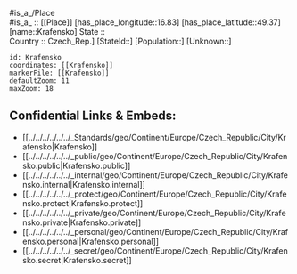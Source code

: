 ﻿---
location: [49.37,16.83] 
mapzoom: [7,12] 
mapmarker: city 
type: City
tags:
- geo/City


SpocWebEntityId: 31607
isDeleted: false
confidential: public

---
#is_a_/Place  
#is_a_ :: [[Place]] 
[has_place_longitude::16.83] 
[has_place_latitude::49.37] 
[name::Krafensko] 
State ::  
Country :: Czech_Rep.] 
[StateId::] 
[Population::] 
[Unknown::] 


```leaflet
id: Krafensko
coordinates: [[Krafensko]] 
markerFile: [[Krafensko]] 
defaultZoom: 11 
maxZoom: 18
```


## Confidential Links & Embeds: 
- [[../../../../../../_Standards/geo/Continent/Europe/Czech_Republic/City/Krafensko|Krafensko]] 
- [[../../../../../../_public/geo/Continent/Europe/Czech_Republic/City/Krafensko.public|Krafensko.public]] 
- [[../../../../../../_internal/geo/Continent/Europe/Czech_Republic/City/Krafensko.internal|Krafensko.internal]] 
- [[../../../../../../_protect/geo/Continent/Europe/Czech_Republic/City/Krafensko.protect|Krafensko.protect]] 
- [[../../../../../../_private/geo/Continent/Europe/Czech_Republic/City/Krafensko.private|Krafensko.private]] 
- [[../../../../../../_personal/geo/Continent/Europe/Czech_Republic/City/Krafensko.personal|Krafensko.personal]] 
- [[../../../../../../_secret/geo/Continent/Europe/Czech_Republic/City/Krafensko.secret|Krafensko.secret]] 
